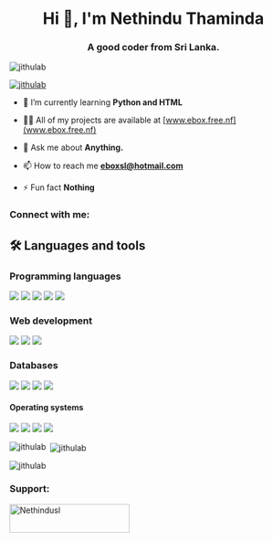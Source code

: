 <h1 align="center">Hi 👋, I'm Nethindu Thaminda </h1>
<h3 align="center">A good coder from Sri Lanka.</h3>

<p align="left"> <img src="https://komarev.com/ghpvc/?username=jithulab&label=Profile%20views&color=0e75b6&style=flat" alt="jithulab" /> </p>

<p align="left"> <a href="https://github.com/ryo-ma/github-profile-trophy"><img src="https://github-profile-trophy.vercel.app/?username=jithulab" alt="jithulab" /></a> </p>

- 🌱 I’m currently learning **Python and HTML**

- 👨‍💻 All of my projects are available at [www.ebox.free.nf](www.ebox.free.nf)

- 💬 Ask me about **Anything.**

- 📫 How to reach me **eboxsl@hotmail.com**

- ⚡ Fun fact **Nothing**

<h3 align="left">Connect with me:</h3>
<p align="left">
</p>

## 🛠️ Languages and tools
### Programming languages
<a href="#"><img src="https://img.icons8.com/fluency/48/null/python.png"/></a>
<a href="#"><img src="https://img.icons8.com/fluency/48/null/node-js.png"/></a>
<a href="#"><img src="https://img.icons8.com/offices/48/null/php-logo.png"/></a>
<a href="#"><img src="https://img.icons8.com/fluency/48/null/javascript.png"/></a>
<a href="#"><img src="https://img.icons8.com/color/48/c-sharp-logo.png"/></a>

### Web development
<a href="#"><img src="https://img.icons8.com/fluency/48/null/html-5.png"/></a>
<a href="#"><img src="https://img.icons8.com/fluency/48/null/css3.png"/></a>
<a href="#"><img src="https://img.icons8.com/fluency/48/null/javascript.png"/></a>

### Databases
<a href="https://www.mongodb.com" target="_blank"><img src="https://img.icons8.com/external-tal-revivo-color-tal-revivo/48/null/external-mongodb-a-cross-platform-document-oriented-database-program-logo-color-tal-revivo.png"/></a>
<a href="https://www.mysql.com" target="_blank"><img src="https://img.icons8.com/fluency/48/null/mysql-logo.png"/></a>
<a href="https://www.postgresql.org" target="_blank"><img src="https://img.icons8.com/color/48/null/postgreesql.png"/></a>
<a href="https://redis.io" target="_blank"><img src="https://img.icons8.com/color/48/null/redis.png"/></a>

#### Operating systems
<a href="https://www.microsoft.com" target="_blank"><img src="https://img.icons8.com/fluency/48/null/windows-10.png"/></a>
<a href="https://android.google.com" target="_blank"><img src="https://img.icons8.com/fluency/48/android-os.png" /></a>
<a href="https://ubuntu.com" target="_blank"><img src="https://img.icons8.com/color/48/null/ubuntu--v1.png"/></a>
<a href="https://archlinux.org" target="_blank"><img src="https://img.icons8.com/external-tal-revivo-color-tal-revivo/48/null/external-arch-linux-composed-of-nonfree-and-open-source-software-logo-color-tal-revivo.png"/></a>


<p><img align="left" src="https://github-readme-stats.vercel.app/api/top-langs?username=jithulab&show_icons=true&locale=en&layout=compact" alt="jithulab" /></p>

<p>&nbsp;<img align="center" src="https://github-readme-stats.vercel.app/api?username=nethindusl&show_icons=true&locale=en" alt="jithulab" /></p>

<p><img align="center" src="https://github-readme-streak-stats.herokuapp.com/?user=&" alt="jithulab" /></p>

<h3 align="left">Support:</h3>
<p><a href="https://buymeacoffee.com/nethindu"> <img align="left" src="https://cdn.buymeacoffee.com/buttons/v2/default-yellow.png" height="50" width="210" alt="Nethindusl" /></a></p><br><br>
